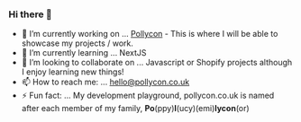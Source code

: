 ### Hi there 👋

- 🔭 I’m currently working on ... [Pollycon](https://pollycon.co.uk/) - This is where I will be able to showcase my projects / work.
- 🌱 I’m currently learning ... NextJS
- 👯 I’m looking to collaborate on ... Javascript or Shopify projects although I enjoy learning new things!
- 📫 How to reach me: ... hello@pollycon.co.uk
- ⚡ Fun fact: ... My development playground, pollycon.co.uk is named after each member of my family, **Po**(ppy)**l**(ucy)(emi)**lycon**(or)
